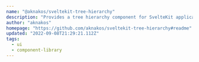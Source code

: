 ```yaml
---
name: "@aknakos/sveltekit-tree-hierarchy"
description: "Provides a tree hierarchy component for SvelteKit applications."
author: "aknakos"
homepage: "https://github.com/aknakos/sveltekit-tree-hierarchy#readme"
updated: "2022-09-08T21:29:21.112Z"
tags: 
  - ui
  - component-library
---
```

